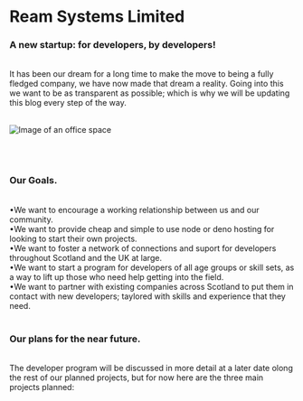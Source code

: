# Ream Systems Limited #

### A new startup: for developers, by developers! ###

<br> It has been our dream for a long time to make the move to being a fully fledged company, we have now made that dream a reality.
Going into this we want to be as transparent as possible; which is why we will be updating this blog every step of the way. <br><br>


![Image of an office space](https://ream.systems/blog/first_post/images/logo.png)

<br><br>

### Our Goals. ###

<br>•We want to encourage a working relationship between us and our community. <br>
•We want to provide cheap and simple to use node or deno hosting for looking to start their own projects. <br>
•We want to foster a network of connections and suport for developers throughout Scotland and the UK at large. <br>
•We want to start a program for developers of all age groups or skill sets, as a way to lift up those who need help getting into the field. <br>
•We want to partner with existing companies across Scotland to put them in contact with new developers; taylored with skills and experience that they need. <br><br>


### Our plans for the near future. ###
<br> The developer program will be discussed in more detail at a later date olong the rest of our planned projects, but for now here are the three main projects planned:<br>